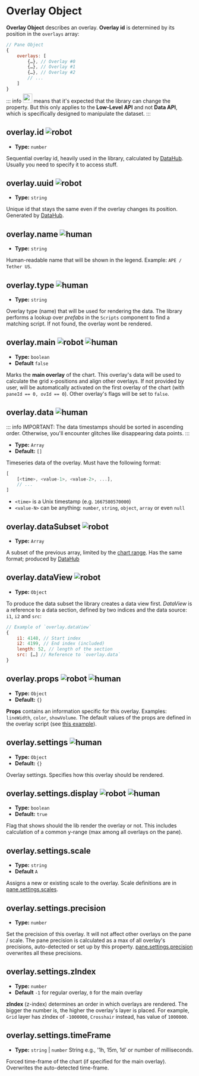 
# Overlay Object

**Overlay Object** describes an overlay. **Overlay id** is determined by its position in the `overlays` array:

```js
// Pane Object
{
    overlays: [
        {…}, // Overlay #0
        {…}, // Overlay #1
        {…}, // Overlay #2
        // ...
    ]
}
```

::: info
<img src="/robot.png" style="display: inline-block; width: 25px; margin: -10px 0 -7px 0;" /> means that it's expected that the library can change the property. But this only applies to the **Low-Level API** and not **Data API**, which is specifically designed to manipulate the dataset.
:::

## overlay.id <img src="/robot.png" class="rh-tag" title="robot" />

- **Type:** `number`

Sequential overlay id, heavily used in the library, calculated by [DataHub](/night-vision-ext/guide/main-comp/data-hub). Usually you need to specify it to access stuff.  

## overlay.uuid <img src="/robot.png" class="rh-tag" title="robot" />

- **Type:** `string`

Unique id that stays the same even if the overlay changes its position. Generated by [DataHub](/night-vision-ext/guide/main-comp/data-hub).

## overlay.name <img src="/human.png" class="rh-tag" title="human" />

- **Type:** `string`

Human-readable name that will be shown in the legend. Example: `APE / Tether US`.

## overlay.type <img src="/human.png" class="rh-tag" title="human" />

- **Type:** `string`

Overlay type (name) that will be used for rendering the data. The library performs a lookup over *prefabs* in the `Scripts` component to find a matching script. If not found, the overlay wont be rendered.    

## overlay.main <img src="/robot.png" class="rh-tag" title="robot" /> <img src="/human.png" class="rh-tag" title="human" />

- **Type:** `boolean`
- **Default** `false`

Marks the **main overlay** of the chart. This overlay's data will be used to calculate the grid x-positions and align other overlays. If not provided by user, will be automatically activated on the first overlay of the chart (with `paneId == 0, ovId == 0`). Other overlay's flags will be set to `false`.    

## overlay.data <img src="/human.png" class="rh-tag" title="human" />

::: info
IMPORTANT: The data timestamps should be sorted in ascending order. Otherwise, you'll encounter glitches like disappearing data points.
:::

- **Type:** `Array`
- **Default:** `[]`

Timeseries data of the overlay. Must have the following format:

```js
[
    [<time>, <value-1>, <value-2>, ...],
    // ...
]
```

- `<time>` is a Unix timestamp (e.g. `1667580570000`)
- `<value-N>` can be anything: `number`, `string`, `object`, `array` or even `null`

## overlay.dataSubset <img src="/robot.png" class="rh-tag" title="robot" />

- **Type:** `Array`


A subset of the previous array, limited by the [chart range](/night-vision-ext/guide/api/chart-api.html#chart-range). Has the same format; produced by [DataHub](/night-vision-ext/guide/main-comp/data-hub)

## overlay.dataView <img src="/robot.png" class="rh-tag" title="robot" />

- **Type:** `Object`

To produce the data subset the library creates a data view first. *DataView* is a reference to a data section, defined by two indices and the data source: `i1`, `i2` and `src`:

```js
// Example of `overlay.dataView`
{
    i1: 4148, // Start index
    i2: 4199, // End index (included)
    length: 52, // length of the section
    src: […] // Reference to `overlay.data`
}
```  

## overlay.props <img src="/robot.png" class="rh-tag" title="robot" /> <img src="/human.png" class="rh-tag" title="human" />

- **Type:** `Object`
- **Default:** `{}`

**Props** contains an information specific for this overlay. Examples: `lineWidth`, `color`, `showVolume`. The default values of the props are defined in the overlay script (see [this example](/night-vision-ext/guide/intro/10-basic-examples.html#_7-custom-overlays)).         

## overlay.settings <img src="/human.png" class="rh-tag" title="human" />

- **Type:** `Object`
- **Default:** `{}`

Overlay settings. Specifies how this overlay should be rendered.

## overlay.settings.display <img src="/robot.png" class="rh-tag" title="robot" /> <img src="/human.png" class="rh-tag" title="human" />     

- **Type:** `boolean`
- **Default:** `true`

Flag that shows should the lib render the overlay or not. This includes calculation of a common y-range (max among all overlays on the pane).     

## overlay.settings.scale

- **Type:** `string`
- **Default** `A`

Assigns a new or existing scale to the overlay. Scale definitions are in [pane.settings.scales](/night-vision-ext/guide/data-struct/pane-object.html#pane-settings-scales).

## overlay.settings.precision

- **Type:** `number`

Set the precision of this overlay. It will not affect other overlays on the pane / scale. The pane precision is calculated as a max of all overlay's precisions, auto-detected or set up by this property. [pane.settings.precision](/night-vision-ext/guide/data-struct/pane-object.html#scale-precision) overwrites all these precisions.     

## overlay.settings.zIndex

- **Type:** `number`
- **Default** `-1` for regular overlay, `0` for the main overlay

**zIndex** (z-index) determines an order in which overlays are rendered. The bigger the number is, the higher the overlay's layer is placed. For example, `Grid` layer has zIndex of `-1000000`, `Crosshair` instead, has value of `1000000`.       

## overlay.settings.timeFrame

- **Type:** `string` | `number` String e.g., '1h, 15m, 1d' or number of milliseconds.

Forced time-frame of the chart (if specified for the main overlay). Overwrites the auto-detected time-frame. 
